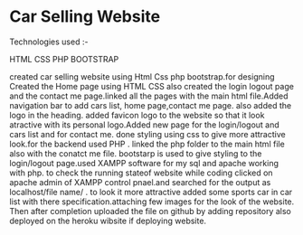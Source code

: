 # Car Selling Website

Technologies used :-

 HTML
 CSS
 PHP
 BOOTSTRAP
 
 
 created car selling website using Html Css php bootstrap.for designing Created the Home page using HTML CSS also created the login logout page and the contact me page.linked all the pages with the main html file.Added navigation bar to add cars list, home page,contact me page. also added the logo in the heading.
 added favicon logo to the website so that it look atractive with its personal logo.Added new page for the login/logout and cars list and for contact me.
 done styling using css to give more attractive look.for the backend used PHP . linked the php folder to the main html file also with the conatct me file.
 bootstarp is used to give styling to the login/logout page.used XAMPP software for my sql and apache working with php. to check the running stateof website while coding clicked on apache admin of XAMPP control pnael.and searched for the output as localhost/file name/ .
 to look it more attractive added some sports car in car list with there specification.attaching few images for the look of the website.
 Then after completion uploaded the file on github by adding repository also deployed on the heroku wibsite if deploying website.
 
